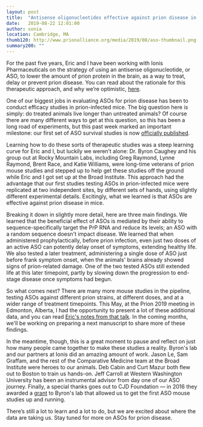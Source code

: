 ```yaml
---
layout: post
title:  "Antisense oligonucleotides effective against prion disease in mice"
date:   2019-08-22 12:01:00
author: sonia
location: Cambridge, MA
thumb120: http://www.prionalliance.org/media/2019/08/aso-thumbnail.png
summary200: ""
---
```


For the past five years, Eric and I have been working with Ionis Pharmaceuticals on the strategy of using an antisense oligonucleotide, or ASO, to lower the amount of prion protein in the brain, as a way to treat, delay or prevent prion disease. You can read about the rationale for this therapeutic approach, and why we’re optimistic, [here](http://www.prionalliance.org/2018/07/09/developing-an-antisense-drug-for-prion-disease/).

One of our biggest jobs in evaluating ASOs for prion disease has been to conduct efficacy studies in prion-infected mice. The big question here is simply: do treated animals live longer than untreated animals? Of course there are many different ways to get at this question, so this has been a long road of experiments, but this past week marked an important milestone: our first set of ASO survival studies is now [officially published](https://insight.jci.org/articles/view/131175).

Learning how to do these sorts of therapeutic studies was a steep learning curve for Eric and I, but luckily we weren’t alone: Dr. Byron Caughey and his group out at Rocky Mountain Labs, including Greg Raymond, Lynne Raymond, Brent Race, and Katie Williams, were long-time veterans of prion mouse studies and stepped up to help get these studies off the ground while Eric and I got set up at the Broad Institute. This approach had the advantage that our first studies testing ASOs in prion-infected mice were replicated at two independent sites, by different sets of hands, using slightly different experimental details. Excitingly, what we learned is that ASOs are effective against prion disease in mice. 

Breaking it down in slightly more detail, here are three main findings. We learned that the beneficial effect of ASOs is mediated by their ability to sequence-specifically target the PrP RNA and reduce its levels; an ASO with a random sequence doesn't impact disease. We learned that when administered prophylactically, before prion infection, even just two doses of an active ASO can potently delay onset of symptoms, extending healthy life. We also tested a later treatment, administering a single dose of ASO just before frank symptom onset, when the animals' brains already showed signs of prion-related damage. One of the two tested ASOs still extended life at this later timepoint, partly by slowing down the progression to end-stage disease once symptoms had begun.

So what comes next? There are many more mouse studies in the pipeline, testing ASOs against different prion strains, at different doses, and at a wider range of treatment timepoints. This May, at the Prion 2019 meeting in Edmonton, Alberta, I had the opportunity to present a lot of these additional data, and you can read [Eric's notes from that talk](https://www.cureffi.org/2019/05/23/prion2019-day-2-3-posters/). In the coming months, we'll be working on preparing a next manuscript to share more of these findings.

In the meantime, though, this is a great moment to pause and reflect on just how many people came together to make these studies a reality. Byron's lab and our partners at Ionis did an amazing amount of work. Jason Le, Sam Graffam, and the rest of the Comparative Medicine team at the Broad Institute were heroes to our animals. Deb Cabin and Curt Mazur both flew out to Boston to train us hands-on. Jeff Carroll at Western Washington University has been an instrumental advisor from day one of our ASO journey. Finally, a special thanks goes out to CJD Foundation &mdash; in 2016 they awarded a [grant](https://cjdfoundation.org/byron-caughey) to Byron's lab that allowed us to get the first ASO mouse studies up and running.

There’s still a lot to learn and a lot to do, but we are excited about where the data are taking us. Stay tuned for more on ASOs for prion disease.

